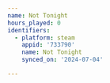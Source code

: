 ```yaml
---
name: Not Tonight
hours_played: 0
identifiers:
  - platform: steam
    appid: '733790'
    name: Not Tonight
    synced_on: '2024-07-04'

---
```

